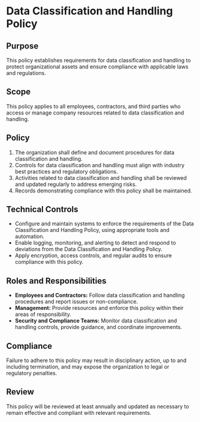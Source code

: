 # Data Classification and Handling Policy

## Purpose

This policy establishes requirements for data classification and handling to protect organizational assets and ensure compliance with applicable laws and regulations.

## Scope

This policy applies to all employees, contractors, and third parties who access or manage company resources related to data classification and handling.

## Policy

1. The organization shall define and document procedures for data classification and handling.
2. Controls for data classification and handling must align with industry best practices and regulatory obligations.
3. Activities related to data classification and handling shall be reviewed and updated regularly to address emerging risks.
4. Records demonstrating compliance with this policy shall be maintained.

## Technical Controls

- Configure and maintain systems to enforce the requirements of the Data Classification and Handling Policy, using appropriate tools and automation.
- Enable logging, monitoring, and alerting to detect and respond to deviations from the Data Classification and Handling Policy.
- Apply encryption, access controls, and regular audits to ensure compliance with this policy.

## Roles and Responsibilities

- **Employees and Contractors:** Follow data classification and handling procedures and report issues or non-compliance.
- **Management:** Provide resources and enforce this policy within their areas of responsibility.
- **Security and Compliance Teams:** Monitor data classification and handling controls, provide guidance, and coordinate improvements.

## Compliance

Failure to adhere to this policy may result in disciplinary action, up to and including termination, and may expose the organization to legal or regulatory penalties.

## Review

This policy will be reviewed at least annually and updated as necessary to remain effective and compliant with relevant requirements.
